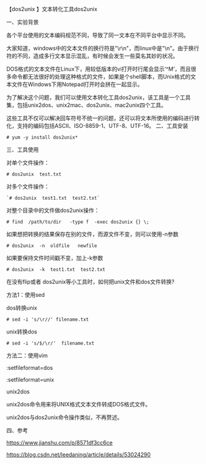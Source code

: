 【dos2unix 】文本转化工具dos2unix

一、实验背景

各个平台使用的文本编码规范不同，导致了同一文本在不同平台中显示不同。

大家知道，windows中的文本文件的换行符是"\r\n"，而linux中是"\n"。由于换行符的不同，造成多行文本显示混乱，有时候会发生一些莫名其妙的状况。

DOS格式的文本文件在Linux下，用较低版本的vi打开时行尾会显示‘^M’，而且很多命令都无法很好的处理这种格式的文件，如果是个shell脚本，而Unix格式的文本文件在Windows下用Notepad打开时会拼在一起显示。

为了解决这个问题，我们可以使用文本转化工具dos2unix，该工具是一个工具集，包括unix2dos、unix2mac、dos2unix、mac2unix四个工具。

这些工具不仅可以解决回车符号不统一的问题，还可以将文本所使用的编码进行转化，支持的编码包括ASCII、ISO-8859-1、UTF-8、UTF-16。
二、工具安装

    # yum -y install dos2unix*

三、工具使用

对单个文件操作：

    # dos2unix  test.txt 

对多个文件操作：

    `# dos2unix  test1.txt  test2.txt` 

对整个目录中的文件做dos2unix操作：

    # find  /path/to/dir   -type f  -exec dos2unix {} \;

如果想把转换的结果保存在别的文件，而源文件不变，则可以使用-n参数

    # dos2unix  -n  oldfile   newfile

如果要保持文件时间戳不变，加上-k参数

    # dos2unix  -k  test1.txt  test2.txt 


在没有flip或者 dos2unix等小工具时，如何把unix文件和dos文件转换?

方法1：使用sed

dos转换unix 
    
    # sed -i 's/\r//' filename.txt

unix转换dos

    # sed -i 's/$/\r/'  filename.txt

方法二：使用vim

:setfileformat=dos 

:setfileformat=unix


unix2dos

unix2dos命令用来将UNIX格式文本文件转成DOS格式文件。 

unix2dos与dos2unix命令操作类似，不再赘述。


四、参考

https://www.jianshu.com/p/8571df3cc6ce

https://blog.csdn.net/leedaning/article/details/53024290
